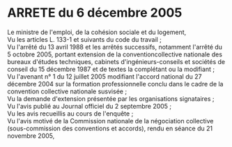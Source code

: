 # ARRETE du 6 décembre 2005

Le ministre de l'emploi, de la cohésion sociale et du logement,  
 Vu les articles L. 133-1 et suivants du code du travail ;  
 Vu l'arrêté du 13 avril 1988 et les arrêtés successifs, notamment l'arrêté du 5 octobre 2005, portant extension de la conventioncollective nationale des bureaux d'études techniques, cabinets d'ingénieurs-conseils et sociétés de conseil du 15 décembre 1987 et de textes la complétant ou la modifiant ;  
 Vu l'avenant n° 1 du 12 juillet 2005 modifiant l'accord national du 27 décembre 2004 sur la formation professionnelle conclu dans le cadre de la convention collective nationale susvisée ;  
 Vu la demande d'extension présentée par les organisations signataires ;  
 Vu l'avis publié au Journal officiel du 2 septembre 2005 ;  
 Vu les avis recueillis au cours de l'enquête ;  
 Vu l'avis motivé de la Commission nationale de la négociation collective (sous-commission des conventions et accords), rendu en séance du 21 novembre 2005,  
